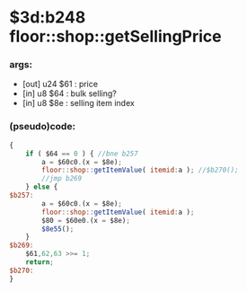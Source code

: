 ﻿
# $3d:b248 floor::shop::getSellingPrice


### args:
+	[out] u24 $61 : price
+	[in] u8 $64 : bulk selling?
+	[in] u8 $8e : selling item index

### (pseudo)code:
```js
{
	if ( $64 == 0 ) { //bne b257
		a = $60c0.(x = $8e);
		floor::shop::getItemValue( itemid:a ); //$b270();
		//jmp b269
	} else {
$b257:
		a = $60c0.(x = $8e);
		floor::shop::getItemValue( itemid:a );
		$80 = $60e0.(x = $8e);
		$8e55();
	}
$b269:
	$61,62,63 >>= 1;
	return;
$b270:
}
```



